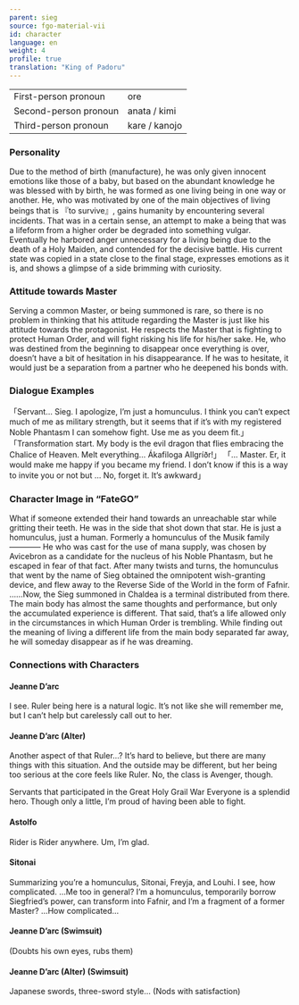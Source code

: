 ```yaml
---
parent: sieg
source: fgo-material-vii
id: character
language: en
weight: 4
profile: true
translation: "King of Padoru"
---
```


<table>
  <tr><td>First-person pronoun</td><td>ore</td></tr>
  <tr><td>Second-person pronoun</td><td>anata / kimi</td></tr>
  <tr><td>Third-person pronoun</td><td>kare / kanojo</td></tr>
</table>

### Personality

Due to the method of birth (manufacture), he was only given innocent emotions like those of a baby, but based on the abundant knowledge he was blessed with by birth, he was formed as one living being in one way or another.
He, who was motivated by one of the main objectives of living beings that is 『to survive』, gains humanity by encountering several incidents.
That was in a certain sense, an attempt to make a being that was a lifeform from a higher order be degraded into something vulgar.
Eventually he harbored anger unnecessary for a living being due to the death of a Holy Maiden, and contended for the decisive battle.
His current state was copied in a state close to the final stage, expresses emotions as it is, and shows a glimpse of a side brimming with curiosity.

### Attitude towards Master

Serving a common Master, or being summoned is rare, so there is no problem in thinking that his attitude regarding the Master is just like his attitude towards the protagonist.
He respects the Master that is fighting to protect Human Order, and will fight risking his life for his/her sake.
He, who was destined from the beginning to disappear once everything is over, doesn’t have a bit of hesitation in his disappearance.
If he was to hesitate, it would just be a separation from a partner who he deepened his bonds with.

### Dialogue Examples

「Servant… Sieg. I apologize, I’m just a homunculus.
I think you can’t expect much of me as military strength, but it seems that if it’s with my registered Noble Phantasm I can somehow fight. Use me as you deem fit.」
「Transformation start.
My body is the evil dragon that flies embracing the Chalice of Heaven.
Melt everything… Ákafiloga Allgríðr!」
「… Master. Er, it would make me happy if you became my friend.
I don’t know if this is a way to invite you or not but
… No, forget it.
It’s awkward」

### Character Image in “FateGO”

What if someone extended their hand towards an unreachable star while gritting their teeth.
He was in the side that shot down that star.
He is just a homunculus, just a human.
Formerly a homunculus of the Musik family ———— He who was cast for the use of mana supply, was chosen by Avicebron as a candidate for the nucleus of his Noble Phantasm, but he escaped in fear of that fact.
After many twists and turns, the homunculus that went by the name of Sieg obtained the omnipotent wish-granting device, and flew away to the Reverse Side of the World in the form of Fafnir.
……Now, the Sieg summoned in Chaldea is a terminal distributed from there.
The main body has almost the same thoughts and performance, but only the accumulated experience is different.
That said, that’s a life allowed only in the circumstances in which Human Order is trembling.
While finding out the meaning of living a different life from the main body separated far away, he will someday disappear as if he was dreaming.

### Connections with Characters

#### Jeanne D’arc

I see. Ruler being here is a natural logic.
It’s not like she will remember me, but I can’t help but carelessly call out to her.

#### Jeanne D’arc (Alter)

Another aspect of that Ruler…?
It’s hard to believe, but there are many things with this situation.
And the outside may be different, but her being too serious at the core feels like Ruler.
No, the class is Avenger, though.

Servants that participated in the Great Holy Grail War
Everyone is a splendid hero.
Though only a little, I’m proud of having been able to fight.

#### Astolfo

Rider is Rider anywhere.
Um, I’m glad.

#### Sitonai

Summarizing you’re a homunculus, Sitonai, Freyja, and Louhi.
I see, how complicated.
…Me too in general?
I’m a homunculus, temporarily borrow Siegfried’s power, can transform into Fafnir,
and I’m a fragment of a former Master?
…How complicated…

#### Jeanne D’arc (Swimsuit)

(Doubts his own eyes, rubs them)

#### Jeanne D’arc (Alter) (Swimsuit)

Japanese swords, three-sword style…
(Nods with satisfaction)
